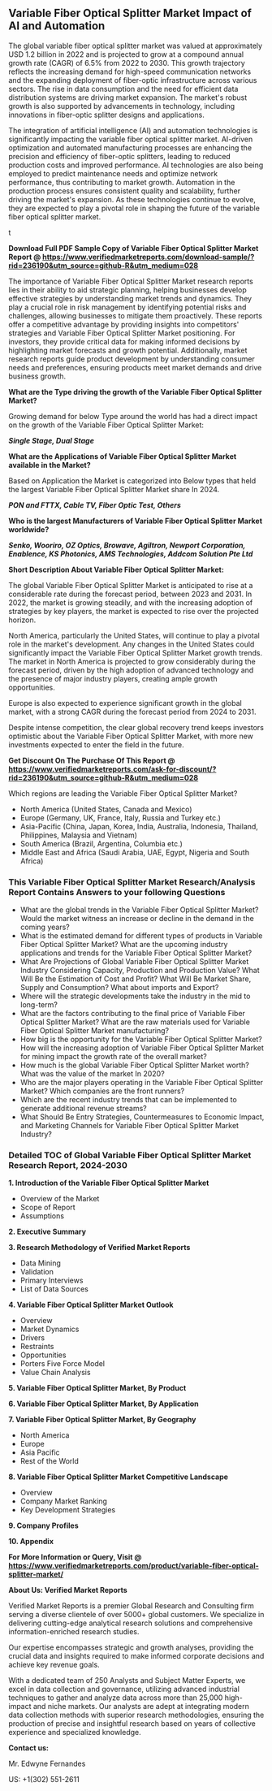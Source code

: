 <h2>Variable Fiber Optical Splitter Market Impact of AI and Automation</h2><p>The global variable fiber optical splitter market was valued at approximately USD 1.2 billion in 2022 and is projected to grow at a compound annual growth rate (CAGR) of 6.5% from 2022 to 2030. This growth trajectory reflects the increasing demand for high-speed communication networks and the expanding deployment of fiber-optic infrastructure across various sectors. The rise in data consumption and the need for efficient data distribution systems are driving market expansion. The market's robust growth is also supported by advancements in technology, including innovations in fiber-optic splitter designs and applications.</p><p>The integration of artificial intelligence (AI) and automation technologies is significantly impacting the variable fiber optical splitter market. AI-driven optimization and automated manufacturing processes are enhancing the precision and efficiency of fiber-optic splitters, leading to reduced production costs and improved performance. AI technologies are also being employed to predict maintenance needs and optimize network performance, thus contributing to market growth. Automation in the production process ensures consistent quality and scalability, further driving the market's expansion. As these technologies continue to evolve, they are expected to play a pivotal role in shaping the future of the variable fiber optical splitter market.</p>t</p><p id="" class=""><strong>Download Full PDF Sample Copy of Variable Fiber Optical Splitter Market Report @ <a href="https://www.verifiedmarketreports.com/download-sample/?rid=236190&utm_source=github-R&utm_medium=028" target="_blank">https://www.verifiedmarketreports.com/download-sample/?rid=236190&utm_source=github-R&utm_medium=028</a></strong></p><p>The importance of&nbsp;Variable Fiber Optical Splitter Market research reports lies in their ability to aid strategic planning, helping businesses develop effective strategies by understanding market trends and dynamics. They play a crucial role in risk management by identifying potential risks and challenges, allowing businesses to mitigate them proactively. These reports offer a competitive advantage by providing insights into competitors' strategies and Variable Fiber Optical Splitter Market positioning. For investors, they provide critical data for making informed decisions by highlighting market forecasts and growth potential. Additionally, market research reports guide product development by understanding consumer needs and preferences, ensuring products meet market demands and drive business growth.</p><p><strong>What are the&nbsp;Type driving the growth of the Variable Fiber Optical Splitter Market?</strong></p><p id="" class="">Growing demand for below Type around the world has had a direct impact on the growth of the Variable Fiber Optical Splitter Market:</p><em><strong>Single Stage, Dual Stage</strong></em></p><strong>What are the&nbsp;Applications&nbsp;of Variable Fiber Optical Splitter Market available in the Market?</strong></p><p id="" class="">Based on Application the Market is categorized into Below types that held the largest Variable Fiber Optical Splitter Market share In 2024.</p><em><strong>PON and FTTX, Cable TV, Fiber Optic Test, Others</strong></em></p><strong>Who is the largest Manufacturers of Variable Fiber Optical Splitter Market worldwide?</strong></p><p><em><strong>Senko, Wooriro, OZ Optics, Browave, Agiltron, Newport Corporation, Enablence, KS Photonics, AMS Technologies, Addcom Solution Pte Ltd</strong></em></p><p id="" class=""><strong>Short Description About Variable Fiber Optical Splitter Market:</strong></p><p>The global Variable Fiber Optical Splitter Market is anticipated to rise at a considerable rate during the forecast period, between 2023 and 2031. In 2022, the market is growing steadily, and with the increasing adoption of strategies by key players, the market is expected to rise over the projected horizon.</p><p>North America, particularly the United States, will continue to play a pivotal role in the market's development. Any changes in the United States could significantly impact the Variable Fiber Optical Splitter Market growth trends. The market in North America is projected to grow considerably during the forecast period, driven by the high adoption of advanced technology and the presence of major industry players, creating ample growth opportunities.</p><p>Europe is also expected to experience significant growth in the global market, with a strong CAGR during the forecast period from 2024 to 2031.</p><p>Despite intense competition, the clear global recovery trend keeps investors optimistic about the Variable Fiber Optical Splitter Market, with more new investments expected to enter the field in the future.</p><p id="" class=""><strong>Get Discount On The Purchase Of This Report @ <a href="https://www.verifiedmarketreports.com/ask-for-discount/?rid=236190&utm_source=github-R&utm_medium=028" target="_blank">https://www.verifiedmarketreports.com/ask-for-discount/?rid=236190&utm_source=github-R&utm_medium=028</a></strong></p>Which regions are leading the Variable Fiber Optical Splitter Market?</p><ul><li>North America (United States, Canada and Mexico)</li><li>Europe (Germany, UK, France, Italy, Russia and Turkey etc.)</li><li>Asia-Pacific (China, Japan, Korea, India, Australia, Indonesia, Thailand, Philippines, Malaysia and Vietnam)</li><li>South America (Brazil, Argentina, Columbia etc.)</li><li>Middle East and Africa (Saudi Arabia, UAE, Egypt, Nigeria and South Africa)</li></ul><h3 id="" class="">This Variable Fiber Optical Splitter Market Research/Analysis Report Contains Answers to your following Questions</h3><ul><li>What are the global trends in the Variable Fiber Optical Splitter Market? Would the market witness an increase or decline in the demand in the coming years?</li><li>What is the estimated demand for different types of products in Variable Fiber Optical Splitter Market? What are the upcoming industry applications and trends for the Variable Fiber Optical Splitter Market?</li><li>What Are Projections of Global Variable Fiber Optical Splitter Market Industry Considering Capacity, Production and Production Value? What Will Be the Estimation of Cost and Profit? What Will Be Market Share, Supply and Consumption? What about imports and Export?</li><li>Where will the strategic developments take the industry in the mid to long-term?</li><li>What are the factors contributing to the final price of Variable Fiber Optical Splitter Market? What are the raw materials used for Variable Fiber Optical Splitter Market manufacturing?</li><li>How big is the opportunity for the Variable Fiber Optical Splitter Market? How will the increasing adoption of Variable Fiber Optical Splitter Market for mining impact the growth rate of the overall market?</li><li>How much is the global Variable Fiber Optical Splitter Market worth? What was the value of the market In 2020?</li><li>Who are the major players operating in the Variable Fiber Optical Splitter Market? Which companies are the front runners?</li><li>Which are the recent industry trends that can be implemented to generate additional revenue streams?</li><li>What Should Be Entry Strategies, Countermeasures to Economic Impact, and Marketing Channels for Variable Fiber Optical Splitter Market Industry?</li></ul><h3 id="" class="">Detailed TOC of Global Variable Fiber Optical Splitter Market Research Report, 2024-2030</h3><p id="" class=""><strong>1. Introduction of the Variable Fiber Optical Splitter Market</strong></p><ul><li>Overview of the Market</li><li>Scope of Report</li><li>Assumptions</li></ul><p id="" class=""><strong>2. Executive Summary</strong></p><p id="" class=""><strong>3. Research Methodology of Verified Market Reports</strong></p><ul><li>Data Mining</li><li>Validation</li><li>Primary Interviews</li><li>List of Data Sources</li></ul><p id="" class=""><strong>4. Variable Fiber Optical Splitter Market Outlook</strong></p><ul><li>Overview</li><li>Market Dynamics</li><li>Drivers</li><li>Restraints</li><li>Opportunities</li><li>Porters Five Force Model</li><li>Value Chain Analysis</li></ul><p id="" class=""><strong>5. Variable Fiber Optical Splitter Market, By Product</strong></p><p id="" class=""><strong>6. Variable Fiber Optical Splitter Market, By Application</strong></p><p id="" class=""><strong>7. Variable Fiber Optical Splitter Market, By Geography</strong></p><ul><li>North America</li><li>Europe</li><li>Asia Pacific</li><li>Rest of the World</li></ul><p id="" class=""><strong>8. Variable Fiber Optical Splitter Market Competitive Landscape</strong></p><ul><li>Overview</li><li>Company Market Ranking</li><li>Key Development Strategies</li></ul><p id="" class=""><strong>9. Company Profiles</strong></p><p id="" class=""><strong>10. Appendix</strong></p><p id="" class=""><strong>For More Information or Query, Visit @ <a href="https://www.verifiedmarketreports.com/product/variable-fiber-optical-splitter-market/" target="_blank">https://www.verifiedmarketreports.com/product/variable-fiber-optical-splitter-market/</a></strong></p><p id="" class=""><strong>About Us: Verified Market Reports</strong></p><p id="" class="">Verified Market Reports is a premier Global Research and Consulting firm serving a diverse clientele of over 5000+ global customers. We specialize in delivering cutting-edge analytical research solutions and comprehensive information-enriched research studies.</p><p id="" class="">Our expertise encompasses strategic and growth analyses, providing the crucial data and insights required to make informed corporate decisions and achieve key revenue goals.</p><p id="" class="">With a dedicated team of 250 Analysts and Subject Matter Experts, we excel in data collection and governance, utilizing advanced industrial techniques to gather and analyze data across more than 25,000 high-impact and niche markets. Our analysts are adept at integrating modern data collection methods with superior research methodologies, ensuring the production of precise and insightful research based on years of collective experience and specialized knowledge.</p><p id="" class=""><strong>Contact us:</strong></p><p id="" class="">Mr. Edwyne Fernandes</p><p id="" class="">US: +1(302) 551-2611</p>
